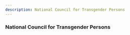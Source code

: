 ```yaml
---
description: National Council for Transgender Persons
---
```


### National Council for Transgender Persons

